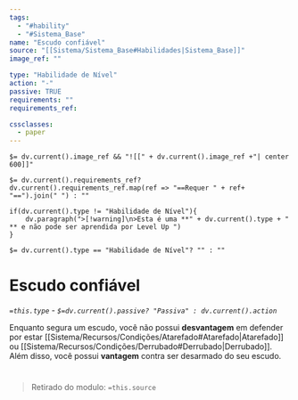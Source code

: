 ```yaml
---
tags:
  - "#hability"
  - "#Sistema_Base"
name: "Escudo confiável"
source: "[[Sistema/Sistema_Base#Habilidades|Sistema_Base]]"
image_ref: ""

type: "Habilidade de Nível"
action: "-"
passive: TRUE
requirements: ""
requirements_ref:  

cssclasses:
  - paper
---
```

`$= dv.current().image_ref && "![[" + dv.current().image_ref +"| center 600]]"`


`$= dv.current().requirements_ref? dv.current().requirements_ref.map(ref => "==Requer " + ref+ "==").join(" ") : ""`

```dataviewjs
if(dv.current().type != "Habilidade de Nível"){
	dv.paragraph(">[!warning]\n>Esta é uma **" + dv.current().type + " ** e não pode ser aprendida por Level Up ")
}
```


`$= dv.current().type == "Habilidade de Nível"? "" : ""`
# Escudo confiável
*`=this.type` - `$=dv.current().passive? "Passiva" : dv.current().action`*

Enquanto segura um escudo, você não possui **desvantagem** em defender por estar [[Sistema/Recursos/Condições/Atarefado#Atarefado|Atarefado]] ou [[Sistema/Recursos/Condições/Derrubado#Derrubado|Derrubado]]. Além disso, você possui **vantagem** contra ser desarmado do seu escudo.


#
> Retirado do modulo: `=this.source`